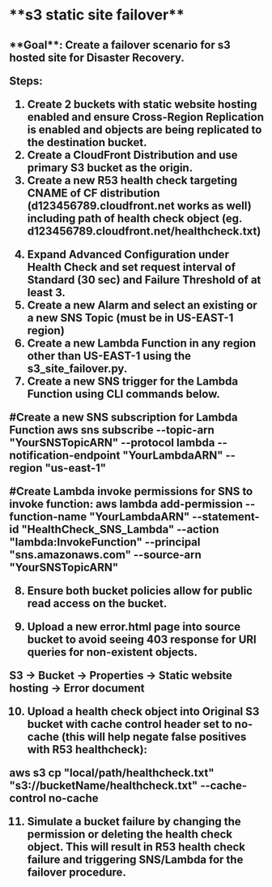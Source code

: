 <h1>**s3 static site failover**

<h2>**Goal**: Create a failover scenario for s3 hosted site for Disaster Recovery.

Steps:

1) Create 2 buckets with static website hosting enabled and ensure Cross-Region Replication is enabled and objects are being replicated to the destination bucket.
2) Create a CloudFront Distribution and use primary S3 bucket as the origin.
3) Create a new R53 health check targeting CNAME of CF distribution (d123456789.cloudfront.net works as well) including path of health check object (eg. d123456789.cloudfront.net/healthcheck.txt)
4. Expand Advanced Configuration under Health Check and set request interval of Standard (30 sec) and Failure Threshold of at least 3.
5. Create a new Alarm and select an existing or a new SNS Topic (must be in US-EAST-1 region)
6. Create a new Lambda Function in any region other than US-EAST-1 using the s3_site_failover.py.
7. Create a new SNS trigger for the Lambda Function using CLI commands below.

#Create a new SNS subscription for Lambda Function
aws sns subscribe --topic-arn "YourSNSTopicARN" --protocol lambda --notification-endpoint "YourLambdaARN" --region "us-east-1"

#Create Lambda invoke permissions for SNS to invoke function:
aws lambda add-permission --function-name "YourLambdaARN" --statement-id "HealthCheck_SNS_Lambda" --action "lambda:InvokeFunction" --principal "sns.amazonaws.com" --source-arn "YourSNSTopicARN" 

8. Ensure both bucket policies allow for public read access on the bucket. 

9. Upload a new error.html page into source bucket to avoid seeing 403 response for URI queries for non-existent objects.

S3 -> Bucket -> Properties -> Static website hosting -> Error document

10. Upload a health check object into Original S3 bucket with cache control header set to no-cache (this will help negate false positives with R53 healthcheck):

aws s3 cp "local/path/healthcheck.txt" "s3://bucketName/healthcheck.txt" --cache-control no-cache

11.  Simulate a bucket failure by changing the permission or deleting the health check object. This will result in R53 health check failure and triggering SNS/Lambda for the failover procedure.

